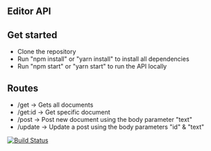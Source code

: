 ## Editor API

## Get started

- Clone the repository
- Run "npm install" or "yarn install" to install all dependencies
- Run "npm start" or "yarn start" to run the API locally

## Routes

- /get -> Gets all documents
- /get:id -> Get specific document
- /post -> Post new document using the body parameter "text"
- /update -> Update a post using the body parameters "id" & "text"

[![Build Status](https://app.travis-ci.com/robingtemp/editor-backend.svg?branch=main)](https://app.travis-ci.com/robingtemp/editor-backend)
